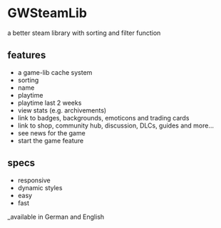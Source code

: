 # GWSteamLib

a better steam library with sorting and filter function

## features

* a game-lib cache system
* sorting
 * name
 * playtime
 * playtime last 2 weeks
* view stats (e.g. archivements)
* link to badges, backgrounds, emoticons and trading cards
* link to shop, community hub, discussion, DLCs, guides and more...
* see news for the game
* start the game feature

## specs
* responsive
* dynamic styles
* easy
* fast

_available in German and English
